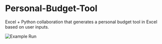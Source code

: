 # Personal-Budget-Tool

Excel + Python collaboration that generates a personal budget tool in Excel based on user inputs. 

![Example Run](src/img/project.gif)